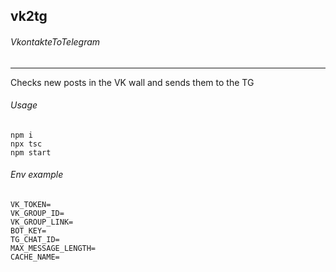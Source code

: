 
## vk2tg
###### VkontakteToTelegram

----
Checks new posts in the VK wall and sends them to the TG

###### Usage
```
npm i
npx tsc
npm start
```

###### Env example
```
VK_TOKEN=
VK_GROUP_ID=
VK_GROUP_LINK=
BOT_KEY=
TG_CHAT_ID=
MAX_MESSAGE_LENGTH=
CACHE_NAME=
```